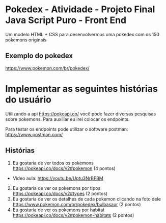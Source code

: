 # Pokedex - Atividade - Projeto Final Java Script Puro - Front End
Um modelo HTML + CSS para desenvolvermos uma pokedex com os 150 pokemons originais

## Exemplo do pokedex  
https://www.pokemon.com/br/pokedex/

# Implementar as seguintes histórias do usuário

Utilizando a api https://pokeapi.co/ você pode fazer diversas pesquisas sobre pokemons. Para auxiliar eu irei colocar os endpoints.

Para testar os endpoints pode utilizar o software postman: https://www.postman.com/

## Histórias

1. Eu gostaria de ver todos os pokemons https://pokeapi.co/docs/v2#pokemon (4 pontos)
  - Video aula: https://youtu.be/Uptu3NrBFBM
2. Eu gostaria de ver os pokemons por tipos https://pokeapi.co/docs/v2#types (2 pontos)
3. Eu gostaria de ver os detalhes de cada pokemon clicando na foto dele https://www.pokemon.com/br/pokedex/bulbasaur (2 pontos)
4. Eu gostaria de ver os pokemons por habitat https://pokeapi.co/docs/v2#pokemon-habitats (2 pontos)
